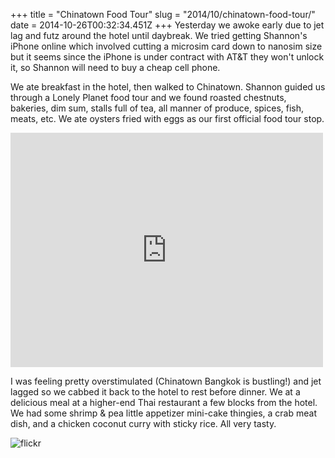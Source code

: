 +++
title = "Chinatown Food Tour"
slug = "2014/10/chinatown-food-tour/"
date = 2014-10-26T00:32:34.451Z
+++
Yesterday we awoke early due to jet lag and futz around the hotel until daybreak. We tried getting Shannon's iPhone online which involved cutting a microsim card down to nanosim size but it seems since the iPhone is under contract with AT&T they won't unlock it, so Shannon will need to buy a cheap cell phone.

We ate breakfast in the hotel, then walked to Chinatown. Shannon guided us through a Lonely Planet food tour and we found roasted chestnuts, bakeries, dim sum, stalls full of tea, all manner of produce, spices, fish, meats, etc. We ate oysters fried with eggs as our first official food tour stop.

<iframe src="https://www.flickr.com/photos/88096431@N00/15435266347/in/set-72157648542606070/player/" width="500" height="375" frameborder="0" allowfullscreen webkitallowfullscreen mozallowfullscreen oallowfullscreen msallowfullscreen></iframe>

I was feeling pretty overstimulated (Chinatown Bangkok is bustling!) and jet lagged so we cabbed it back to the hotel to rest before dinner. We at a delicious meal at a higher-end Thai restaurant a few blocks from the hotel. We had some shrimp & pea little appetizer mini-cake thingies, a crab meat dish, and a chicken coconut curry with sticky rice. All very tasty.

![flickr](https://www.flickr.com/photos/88096431@N00/sets/72157648542606070/)

